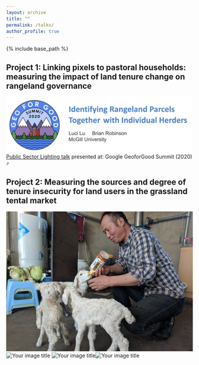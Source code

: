 ```yaml
---
layout: archive
title: ""
permalink: /talks/
author_profile: true
---
```


{% include base_path %}


Project 1: Linking pixels to pastoral households: measuring the impact of land tenure change on rangeland governance 
----
[![IMAGE ALT TEXT HERE](https://raw.githubusercontent.com/lucixlu/lucixlu.github.io/master/images/gee.png)](https://www.youtube.com/watch?v=CbHYkUpCwCI)
[Public Sector Lighting talk](https://www.youtube.com/watch?v=CbHYkUpCwCI) presented at: Google GeoforGood Summit (2020) :arrow_heading_up:




Project 2: Measuring the sources and degree of tenure insecurity for land users in the grassland tental market 
----
<img src="https://raw.githubusercontent.com/lucixlu/lucixlu.github.io/master/images/herder2.jpg" alt="Your image title" width="580"/><img src="https://raw.githubusercontent.com/lucixlu/lucixlu.github.io/master/images/herder1.jpg" alt="Your image title" width="325"/>
<img src="https://raw.githubusercontent.com/lucixlu/lucixlu.github.io/master/images/steppe3.jpeg" alt="Your image title" width="452.5"/><img src="https://raw.githubusercontent.com/lucixlu/lucixlu.github.io/master/images/steppe2.jpeg" alt="Your image title" width="452.5"/>
